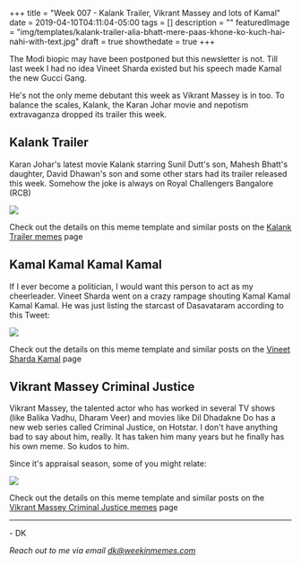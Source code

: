 +++
title = "Week 007 - Kalank Trailer, Vikrant Massey and lots of Kamal"
date = 2019-04-10T04:11:04-05:00
tags = []
description = ""
featuredImage = "img/templates/kalank-trailer-alia-bhatt-mere-paas-khone-ko-kuch-hai-nahi-with-text.jpg"
draft = true
showthedate = true
+++

The Modi biopic may have been postponed but this newsletter is not. Till last week I had no idea Vineet Sharda existed but his speech made Kamal the new Gucci Gang.

He's not the only meme debutant this week as Vikrant Massey is in too. To balance the scales, Kalank, the Karan Johar movie and nepotism extravaganza dropped its trailer this week.
<!--more-->

## Kalank Trailer

Karan Johar's latest movie Kalank starring Sunil Dutt's son, Mahesh Bhatt's daughter, David Dhawan's son and some other stars had its trailer released this week. Somehow the joke is always on Royal Challengers Bangalore (RCB)

![](img/kalank-trailer/kalank-RCB.png)

Check out the details on this meme template and similar posts on the [Kalank Trailer memes](memes/kalank-trailer#memes) page


## Kamal Kamal Kamal Kamal

If I ever become a politician, I would want this person to act as my cheerleader. Vineet Sharda went on a crazy rampage shouting Kamal Kamal Kamal Kamal. He was just listing the starcast of Dasavataram according to this Tweet:

![](img/vineet-sharda-kamal-dasavataram.png)

Check out the details on this meme template and similar posts on the [Vineet Sharda Kamal](memes/vineet-sharda-kamal#memes) page

## Vikrant Massey Criminal Justice

Vikrant Massey, the talented actor who has worked in several TV shows (like Balika Vadhu, Dharam Veer) and movies like Dil Dhadakne Do has a new web series called Criminal Justice, on Hotstar. I don't have anything bad to say about him, really. It has taken him many years but he finally has his own meme. So kudos to him.

Since it's appraisal season, some of you might relate:

![](img/vikrant-massey-criminal-justice/vikrant-massey-criminal-justice-amanreturns_-appraisal.png)

Check out the details on this meme template and similar posts on the [Vikrant Massey Criminal Justice memes](memes/vikrant-massey-criminal-justice#memes) page

---
\- DK

*Reach out to me via email [dk@weekinmemes.com](mailto:dk@weekinmemes.com)*